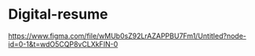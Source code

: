 # Digital-resume

https://www.figma.com/file/wMUb0sZ92LrAZAPPBU7Fm1/Untitled?node-id=0-1&t=wdO5CQP8vCLXkFIN-0
